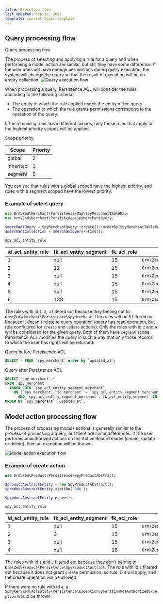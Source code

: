 ```yaml
---
title: Execution flow
last_updated: Sep 13, 2021
template: concept-topic-template
---
```

## Query processing flow
Query processing flow

The process of selecting and applying a rule for a query and when performing a model action are similar, but still they have some difference.
If the user does not have enough permissions during query execution, the system will change the query so that the result of executing will be an empty collection.
![Query execution flow](https://confluence-connect.gliffy.net/embed/image/c84bb011-1c7c-45e7-84b3-f98b2fee8e08.png?utm_medium=live&utm_source=custom)

When processing a query, Persistence ACL will consider the rules according to the following criteria:
- The entity to which the rule applied  match the entity of the query.
- The operation to which the rule grants permissions correspond to the operation of the query.

If the remaining rules have different scopes, only those rules that apply to the highest priority scopes will be applied.

Scope priority

| Scope | Priority |
|-----|-----|
| global | 2 |
| inherited | 1 |
| segment | 0 |

You can see that rules with a global scoped have the highest priority, and rules with a segment scoped have the lowest priority.

### Example of select query

```php
use Orm\Zed\Merchant\Persistence\Map\SpyMerchantTableMap;
use Orm\Zed\Merchant\Persistence\SpyMerchantQuery;

$merchantQuery = SpyMerchantQuery::create()->orderBy(SpyMerchantTableMap::COL_UPDATED_AT);
$merchantCollection = $merchantQuery->find();
```

`spy_acl_entity_rule`

id_acl_entity_rule | fk_acl_entity_segment | fk_acl_role | entity | permission_mask | scope |
|-----|-----|-----|-----|-----|-----|
| 1 | null | 15 | `Orm\Zed\Country\Persistence\SpyCountry` | 1 | 0 |
| 2 | 12 | 15 | `Orm\Zed\Merchant\Persistence\SpyMerchant` | 15 | 1 |
| 3 | null | 15 | `Orm\Zed\Sales\Persistence\SpySalesOrderItem` | 7 | 2 |
| 4 | null | 15 | `Orm\Zed\Customer\Persistence\SpyCustomer` | 1 | 0 |
| 5 | null | 15 | `Orm\Zed\Merchant\Persistence\SpyMerchant` | 6 | 0 |
| 6 | 138 | 15 | `Orm\Zed\Merchant\Persistence\SpyMerchant` | 1 | 1 |

The rules with id `1`, `3`, `4` filtered out because they belong not to `Orm\Zed\Merchant\Persistence\SpyMerchant`.
The rules with id `5` filtered out because it doesn't relate to query operation (query has read operation, but rule configured for `create` and `update` actions).
Only the rules with id `2` and `6` will be considered for the given query. Both of them have `segment` scope.
Persistence ACL modifies the query in such a way that only those records to which the user has rights will be returned:

Query before Persistence ACL
```sql
SELECT * FROM `spy_merchant` order by `updated_at`;
```

Query after Persistence ACL
```sql
SELECT `spy_merchant`.* 
FROM `spy_merchant`
  INNER JOIN `spy_acl_entity_segment_merchant` 
    ON (`spy_merchant`.`id_merchant` = `spy_acl_entity_segment_merchant`.`fk_merchant`
      AND `spy_acl_entity_segment_merchant`.`fk_acl_entity_segment` IN (12, 138))
ORDER BY `spy_merchant`.`updated_at`;
```

## Model action processing flow

The process of processing models actions is generally similar to the process of processing a query, but there are some differences:
If the user performs unauthorized actions on the Active Record model (create, update or delete), then an exception will be thrown.

![Model action execution flow](https://confluence-connect.gliffy.net/embed/image/c84bb011-1c7c-45e7-84b3-f98b2fee8e08.png?utm_medium=live&utm_source=custom)

### Example of create action

```php
use Orm\Zed\Product\Persistence\SpyProductAbstract;

$productAbstractEntity = new SpyProductAbstract();
$productAbstractEntity->setSku('006');

$productAbstractEntity->save();
```

`spy_acl_entity_rule`

id_acl_entity_rule | fk_acl_entity_segment | fk_acl_role | entity | permission_mask | scope |
|-----|-----|-----|-----|-----|-----|
| 1 | null | 15 | `Orm\Zed\Country\Persistence\SpyCountry` | 1 | 0 |
| 2 | 3 | 15 | `Orm\Zed\Product\Persistence\SpyProductAbstract` | 13 | 1 |
| 3 | null | 15 | `Orm\Zed\Store\Persistence\SpyStore` | 1  | 0 |
| 4 | null | 16 | `Orm\Zed\Product\Persistence\SpyProductAbstract` | 7 | 0 |

The rules with id `1` and `3` filtered out because they don't belong to `Orm\Zed\Product\Persistence\SpyProductAbstract`.
The rule with id `2` filtered out because it does not grant `create` permission, so rule ID `4` will apply, and the create operation will be allowed.

If there were no rule with id `4`, a `Spryker\Zed\AclEntity\Persistence\Exception\OperationNotAuthorizedException` would be thrown.

